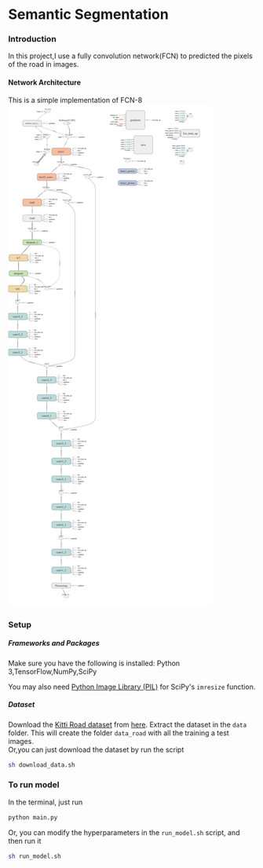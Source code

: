 # Semantic Segmentation
### Introduction
In this project,I use a fully convolution network(FCN) to predicted the pixels of the road in images.

#### Network Architecture
This is a simple implementation of FCN-8
![](./graph/graph.png)

### Setup
##### Frameworks and Packages
Make sure you have the following is installed:
 Python 3,TensorFlow,NumPy,SciPy

You may also need [Python Image Library (PIL)](https://pillow.readthedocs.io/) for SciPy's `imresize` function.

##### Dataset
Download the [Kitti Road dataset](http://www.cvlibs.net/datasets/kitti/eval_road.php) from [here](http://www.cvlibs.net/download.php?file=data_road.zip).  Extract the dataset in the `data` folder.  This will create the folder `data_road` with all the training a test images.
<br>Or,you can just download the dataset by run the script
```bash
sh download_data.sh
```

### To run model
In the terminal, just run
```bash
python main.py
``` 

Or, you can modify the hyperparameters in the `run_model.sh` script,
and then run it
```bash
sh run_model.sh
```


